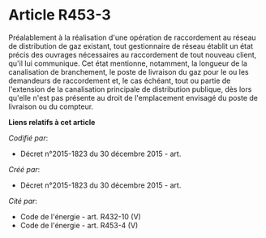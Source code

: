 # Article R453-3

Préalablement à la réalisation d'une opération de raccordement au réseau de distribution de gaz existant, tout gestionnaire
de réseau établit un état précis des ouvrages nécessaires au raccordement de tout nouveau client, qu'il lui communique. Cet
état mentionne, notamment, la longueur de la canalisation de branchement, le poste de livraison du gaz pour le ou les
demandeurs de raccordement et, le cas échéant, tout ou partie de l'extension de la canalisation principale de distribution
publique, dès lors qu'elle n'est pas présente au droit de l'emplacement envisagé du poste de livraison ou du compteur.

**Liens relatifs à cet article**

_Codifié par_:

  - Décret n°2015-1823 du 30 décembre 2015 - art.

_Créé par_:

  - Décret n°2015-1823 du 30 décembre 2015 - art.

_Cité par_:

  - Code de l'énergie - art. R432-10 (V)
  - Code de l'énergie - art. R453-4 (V)
